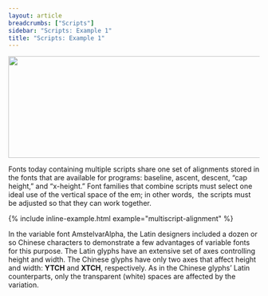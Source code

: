 ```yaml
---
layout: article
breadcrumbs: ["Scripts"]
sidebar: "Scripts: Example 1"
title: "Scripts: Example 1"
---
```

<img alt="" src="https://lh3.googleusercontent.com/HVorZBiz7S2GIFXcK_5m1Gw7MKRQPaOHE59rk-keyqB9iSxLHKkzvujdD3fCVc4c6qFm3JIeV6Our9M84bTCsRzmNGG6OjJylAm_jKwVeIE_TsqsxGwh_pAz9SpVn8YCLA" style="width: 624.00px; height: 204.00px; margin-left: 0.00px; margin-top: 0.00px; transform: rotate(0.00rad) translateZ(0px); -webkit-transform: rotate(0.00rad) translateZ(0px);" title="">

Fonts today containing multiple scripts share one set of alignments stored in the fonts that are available for programs: baseline, ascent, descent, “cap height,” and “x-height.” Font families that combine scripts must select one ideal use of the vertical space of the em; in other words,  the scripts must be adjusted so that they can work together.

{% include inline-example.html example="multiscript-alignment" %}

In the variable font AmstelvarAlpha, the Latin designers included a dozen or so Chinese characters to demonstrate a few advantages of variable fonts for this purpose. The Latin glyphs have an extensive set of axes controlling height and width. The Chinese glyphs have only two axes that affect height and width: <strong>YTCH</strong> and <strong>XTCH</strong>, respectively. As in the Chinese glyphs’ Latin counterparts, only the transparent (white) spaces are affected by the variation.
